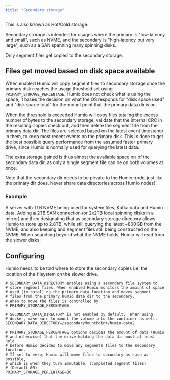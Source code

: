 ```yaml
---
title: "Secondary storage"
---
```


This is also known as Hot/Cold storage.

Secondary storage is intended for usages where the primary is
"low-latency and small", such as NVME, and the secondary is
"high-latency but very large", such as a SAN spanning many spinning
disks.

Only segment files get copied to the secondary storage.

## Files get moved based on disk space available

When enabled Humio will copy segment files to secondary storage once
the primary disk reaches the usage threshold set using
`PRIMARY_STORAGE_PERCENTAGE`.  Humio does not check what is using the
space, it bases the decision on what the OS responds for "disk space
used" and "disk space total" for the mount point that the primary data
dir is on.

When the threshold is exceeded Humio will copy files totaling the
excess number of bytes to the secondary storage, validate that the
internal CRC in the resulting copies check out, and then delete the
segment file from the primary data dir. The files are selected based
on the latest event timestamp in them, to keep most recent events on
the primary disk. This is done to get the best possible query
performance from the assumed faster primary drive, since Humio is
normally used for querying the latest data.

The extra storage gained is thus almost the available space on of the
secondary data dir, as only a single segment file can be on both
volumes at once.

Note that the secondary dir needs to be private to the Humio node,
just like the primary dir does. Never share data directories across Humio
nodes!

### Example

A server with 1TB NVME being used for system files, Kafka data and
Humio data. Adding a 2TB SAN connection (or 2x2TB local spinning disks
in a mirror) and then designating that as secondary storage directory
allows Humio to store up to 2.8TB, while still querying the latest
~800GB from the NVME, and also keeping and segment files still being
constructed on the NVME.  When searching beyond what the NVME holds,
Humio will read from the slower disks.

## Configuring

Humio needs to be told where to store the secondary copies i.e. the location of the fileystem on the slower drive.

```
# SECONDARY_DATA_DIRECTORY enables using a secondary file system to
# store segment files. When enabled Humio monitors the amount of space
# used (in total) on the primary data location and moves segment
# files from the primary humio data dir to the secondary.
# When to move the files is controlled by
# PRIMARY_STORAGE_PERCENTAGE

# SECONDARY_DATA_DIRECTORY is not enabled by default.  When using
# docker, make sure to mount the volume into the container as well.
SECONDARY_DATA_DIRECTORY=/secondaryMountPoint/humio-data2

# PRIMARY_STORAGE_PERCENTAGE options decides the amount of data (Humio
# and otherwise) that the drive holding the data dir must at least hold
# before Humio decides to move any segments files to the secondary location.
# If set to zero, Humio will move files to secondary as soon as possible,
# which is when they turn immutable. (completed segment files)
# (Default 80)
PRIMARY_STORAGE_PERCENTAGE=80
```


